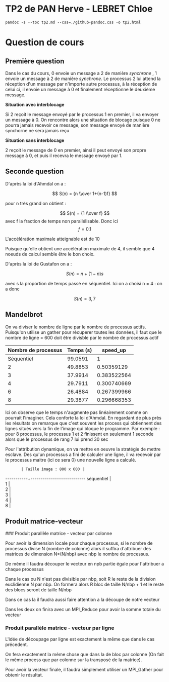 # TP2 de PAN Herve - LEBRET Chloe

`pandoc -s --toc tp2.md --css=./github-pandoc.css -o tp2.html`

# Question de cours

## Première question

Dans le cas du cours, 0 envoie un message a 2 de manière *synchrone* , 1 envoie un message à 2 de manière *synchrone*. Le processus 2 lui  attend la réception d'un message par n'importe autre processus, à la réception de celui ci, il envoie un message à 0 et finalement réceptionne le deuxième message. 

**Situation avec interblocage**

Si 2 reçoit le message envoyé par le processus 1 en premier, il va envoyer un message à 0.
On rencontre alors une situation de blocage puisque 0 ne pourra jamais recevoir ce message, son message envoyé de manière synchorne ne sera jamais reçu 

**Situation sans interblocage**

2 reçoit le message de 0 en premier, ainsi il peut envoyé son propre message à 0, et puis il recevra le message envoyé par 1.

## Seconde question 

D'après la loi d'Ahmdal on a :

$$ S(n) = {n \\over 1+(n-1)f} $$

pour n très grand on obtient : 

$$ S(n) = {1 \\over f} $$ avec f la fraction de temps non parallélisable. Donc ici $$ f = 0.1$$

L'accélération maximale atteignable est de 10

Puisque qu'elle obtient une accélération maximale de 4, il semble que 4 noeuds de calcul semble être le bon choix.

D'après la loi de Gustafon on a : 

$$ S(n) = n + (1-n)s $$

avec s la proportion de temps passé en séquentiel.
Ici on a choisi n = 4 :
on a donc 

$$ S(n) = 3,7 $$ 

## Mandelbrot 

On va diviser le nombre de ligne par le nombre de processus actifs. 
Puisqu'on utilise un gather pour récuperer toutes les données, il faut que le nombre de ligne = 600 doit être divisble par le nombre de processus actif

Nombre de processus  | Temps (s)| speed_up 
-----------|--------------------------|------------
Séquentiel|99.0591|1
2|49.8853|0.50359129
3|37.9914|0.383522564
4|29.7911|0.300740669
6|26.4884|0.267399966
8|29.3877|0.296668353

Ici on observe que le temps n'augmente pas linéairement comme on pourrait l'imaginer. Cela conforte la loi d'Ahmdal.
En regardant de plus près les résultats on remarque que c'est souvent les process qui obtiennent des lignes situés vers la fin de l'image qui bloque le programme. 
Par exemple : pour 8 processus, le processus 1 et 2 finissent en seulement 1 seconde alors que le processus de rang 7 lui prend 30 sec 

Pour l'attribution dynamique, on va mettre en oeuvre la stratégie de mettre esclave. Dès qu'un processus a fini de calculer une ligne, il va recevoir par le processus maitre (ici ce sera 0) une nouvelle ligne a calculé. 


           | Taille image : 800 x 600 | 
-----------+---------------------------
séquentiel |              
1          |              
2          |              
3          |              
4          |              
8          |              



## Produit matrice-vecteur


### Produit parallèle matrice - vecteur par colonne 

Pour avoir la dimension locale pour chaque processus, si le nombre de processus divise N (nombre de colonne) alors il suffira d'attribuer des matrices de dimension N*(N/nbp) avec nbp le nombre de processus.

De même il faudra découper le vecteur en npb partie égale pour l'attribuer a chaque processus

Dans le cas ou N n'est pas divisible par nbp, soit R le reste de la division euclidienne N par nbp. On formera alors R bloc de taille N/nbp + 1 et le reste des blocs seront de taille N/nbp

Dans ce cas la il faudra aussi faire attention a la découpe de notre vecteur 

Dans les deux on finira avec un MPI_Reduce pour avoir la somme totale du vecteur

### Produit parallèle matrice - vecteur par ligne

L'idée de découpage par ligne est exactement la même que dans le cas précedent. 

On fera exactement la même chose que dans la de bloc par colonne (On fait le même process que par colonne sur la transposé de la matrice).

Pour avoir la vecteur finale, il faudra simplement utiliser un MPI_Gather pour obtenir le résultat.